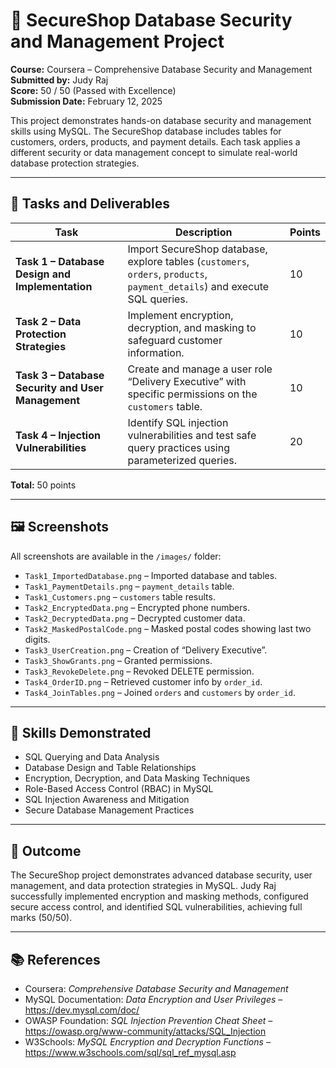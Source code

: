 # 🧮 SecureShop Database Security and Management Project

**Course:** Coursera – Comprehensive Database Security and Management  
**Submitted by:** Judy Raj  
**Score:** 50 / 50 (Passed with Excellence)  
**Submission Date:** February 12, 2025  

This project demonstrates hands-on database security and management skills using MySQL. The SecureShop database includes tables for customers, orders, products, and payment details. Each task applies a different security or data management concept to simulate real-world database protection strategies.

---

## 🧩 Tasks and Deliverables

| **Task** | **Description** | **Points** |
|-----------|----------------|-------------|
| **Task 1 – Database Design and Implementation** | Import SecureShop database, explore tables (`customers`, `orders`, `products`, `payment_details`) and execute SQL queries. | 10 |
| **Task 2 – Data Protection Strategies** | Implement encryption, decryption, and masking to safeguard customer information. | 10 |
| **Task 3 – Database Security and User Management** | Create and manage a user role “Delivery Executive” with specific permissions on the `customers` table. | 10 |
| **Task 4 – Injection Vulnerabilities** | Identify SQL injection vulnerabilities and test safe query practices using parameterized queries. | 20 |

**Total:** 50 points

---

## 🖼️ Screenshots

All screenshots are available in the `/images/` folder:
- `Task1_ImportedDatabase.png` – Imported database and tables.  
- `Task1_PaymentDetails.png` – `payment_details` table.  
- `Task1_Customers.png` – `customers` table results.  
- `Task2_EncryptedData.png` – Encrypted phone numbers.  
- `Task2_DecryptedData.png` – Decrypted customer data.  
- `Task2_MaskedPostalCode.png` – Masked postal codes showing last two digits.  
- `Task3_UserCreation.png` – Creation of “Delivery Executive”.  
- `Task3_ShowGrants.png` – Granted permissions.  
- `Task3_RevokeDelete.png` – Revoked DELETE permission.  
- `Task4_OrderID.png` – Retrieved customer info by `order_id`.  
- `Task4_JoinTables.png` – Joined `orders` and `customers` by `order_id`.

---

## 🧠 Skills Demonstrated
- SQL Querying and Data Analysis  
- Database Design and Table Relationships  
- Encryption, Decryption, and Data Masking Techniques  
- Role-Based Access Control (RBAC) in MySQL  
- SQL Injection Awareness and Mitigation  
- Secure Database Management Practices

---

## 🧩 Outcome
The SecureShop project demonstrates advanced database security, user management, and data protection strategies in MySQL. Judy Raj successfully implemented encryption and masking methods, configured secure access control, and identified SQL vulnerabilities, achieving full marks (50/50).

---

## 📚 References
- Coursera: *Comprehensive Database Security and Management*  
- MySQL Documentation: *Data Encryption and User Privileges* – https://dev.mysql.com/doc/  
- OWASP Foundation: *SQL Injection Prevention Cheat Sheet* – https://owasp.org/www-community/attacks/SQL_Injection  
- W3Schools: *MySQL Encryption and Decryption Functions* – https://www.w3schools.com/sql/sql_ref_mysql.asp
